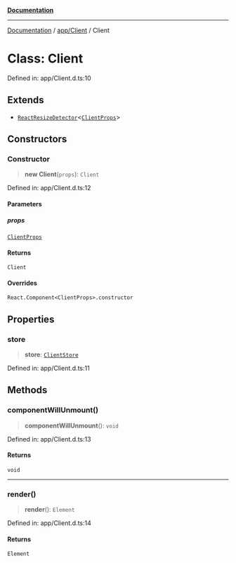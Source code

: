 [**Documentation**](../../../index.md)

***

[Documentation](../../../index.md) / [app/Client](../index.md) / Client

# Class: Client

Defined in: app/Client.d.ts:10

## Extends

- [`ReactResizeDetector`](../../../perspective-client/variables/ReactResizeDetector.md)\<[`ClientProps`](../interfaces/ClientProps.md)\>

## Constructors

### Constructor

> **new Client**(`props`): `Client`

Defined in: app/Client.d.ts:12

#### Parameters

##### props

[`ClientProps`](../interfaces/ClientProps.md)

#### Returns

`Client`

#### Overrides

`React.Component<ClientProps>.constructor`

## Properties

### store

> **store**: [`ClientStore`](../../../stores/ClientStore/classes/ClientStore.md)

Defined in: app/Client.d.ts:11

## Methods

### componentWillUnmount()

> **componentWillUnmount**(): `void`

Defined in: app/Client.d.ts:13

#### Returns

`void`

***

### render()

> **render**(): `Element`

Defined in: app/Client.d.ts:14

#### Returns

`Element`
